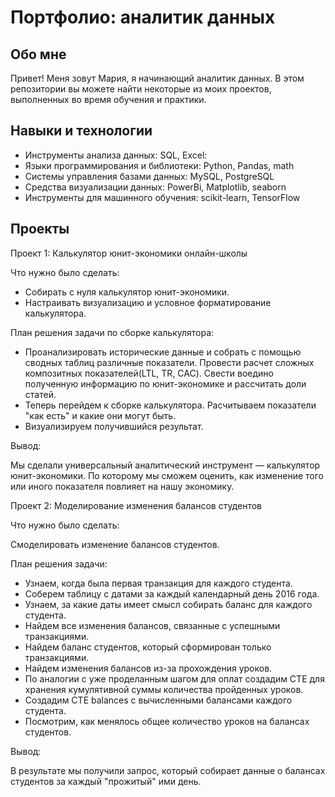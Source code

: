 <h1>Портфолио: аналитик данных </h1>
<h2>Обо мне</h2>
Привет! Меня зовут Мария, я начинающий аналитик данных. В этом репозитории вы можете найти некоторые из моих проектов, выполненных во время обучения и практики.
<h2>Навыки и технологии</h2>
<ul>
  <li>Инструменты анализа данных: SQL, Excel:</li>
  <li>Языки программирования и библиотеки: Python, Pandas, math</li>
  <li>Системы управления базами данных: MySQL, PostgreSQL</li>
  <li>Средства визуализации данных: PowerBi, Matplotlib, seaborn</li>
  <li>Инструменты для машинного обучения: scikit-learn, TensorFlow</li>
</ul>
<h2>Проекты</h2>
Проект 1: Калькулятор юнит-экономики онлайн-школы
<p>Что нужно было сделать:</p>
<ul>
 <li>Собирать с нуля калькулятор юнит-экономики.</li>
 <li>Настраивать визуализацию и условное форматирование калькулятора.</li>
</ul>
План решения задачи по сборке калькулятора:
<ul>
<li>Проанализировать исторические данные и собрать с помощью сводных таблиц различные показатели. Провести расчет сложных композитных показателей(LTL, TR, CAC). Свести воедино полученную информацию по юнит-экономике и рассчитать доли статей.</li>
<li>Теперь перейдем к сборке калькулятора. Расчитываем показатели "как есть" и какие они могут быть.</li>
<li>Визуализируем получившийся результат.</li>
</ul>
<p>Вывод:</p>
<p>Мы сделали универсальный аналитический инструмент — калькулятор юнит-экономики. По которому мы сможем оценить, как изменение того или иного показателя повлияет на нашу экономику.</p>
Проект 2: Моделирование изменения балансов студентов
<p>Что нужно было сделать:</p>
Смоделировать изменение балансов студентов. 
<p>План решения задачи:</p>
<ul>
 <li>Узнаем, когда была первая транзакция для каждого студента. </li>
 <li>Соберем таблицу с датами за каждый календарный день 2016 года.</li>
 <li>Узнаем, за какие даты имеет смысл собирать баланс для каждого студента.</li>
 <li>Найдем все изменения балансов, связанные с успешными транзакциями. </li>
 <li>Найдем баланс студентов, который сформирован только транзакциями.  </li>
 <li>Найдем изменения балансов из-за прохождения уроков. </li>
 <li>По аналогии с уже проделанным шагом для оплат создадим CTE для хранения кумулятивной суммы количества пройденных уроков.  </li>
 <li>Создадим CTE balances с вычисленными балансами каждого студента.</li>
 <li> Посмотрим, как менялось общее количество уроков на балансах студентов.</li>
</ul>
<p>Вывод:</p>
В результате мы получили запрос, который собирает данные о балансах студентов за каждый "прожитый" ими день.
